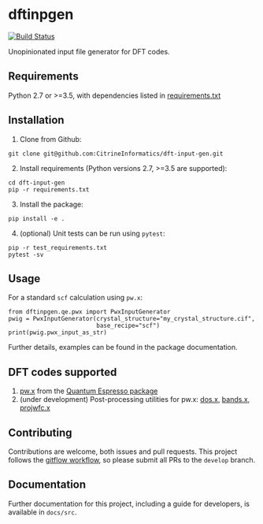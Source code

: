 # dftinpgen

[![Build Status](https://travis-ci.com/CitrineInformatics/dft-input-gen.svg?token=qbMA4N9P9kHgFLrLQ51g&branch=master)](https://travis-ci.com/CitrineInformatics/dft-input-gen)

Unopinionated input file generator for DFT codes.


## Requirements

Python 2.7 or >=3.5, with dependencies listed in
[requirements.txt](https://github.com/CitrineInformatics/dft-input-gen/blob/master/requirements.txt)


## Installation

1. Clone from Github:

```
git clone git@github.com:CitrineInformatics/dft-input-gen.git
```

2. Install requirements (Python versions 2.7, >=3.5 are supported):

```
cd dft-input-gen
pip -r requirements.txt
```

3. Install the package:

```
pip install -e .
```

4. (optional) Unit tests can be run using `pytest`:

```
pip -r test_requirements.txt
pytest -sv
```


## Usage

For a standard `scf` calculation using `pw.x`:

```
from dftinpgen.qe.pwx import PwxInputGenerator
pwig = PwxInputGenerator(crystal_structure="my_crystal_structure.cif",
                         base_recipe="scf")
print(pwig.pwx_input_as_str)
```

Further details, examples can be found in the package documentation.


## DFT codes supported

1. [pw.x](https://www.quantum-espresso.org/Doc/INPUT_PW.html) from the
   [Quantum Espresso package](https://www.quantum-espresso.org/)
2. (under development) Post-processing utilities for pw.x:
   [dos.x](https://www.quantum-espresso.org/Doc/INPUT_DOS.html),
   [bands.x](https://www.quantum-espresso.org/Doc/INPUT_BANDS.html),
   [projwfc.x](https://www.quantum-espresso.org/Doc/INPUT_PROJWFC.html)


## Contributing

Contributions are welcome, both issues and pull requests. This project follows
the [gitflow
workflow](https://www.atlassian.com/git/tutorials/comparing-workflows#gitflow-workflow),
so please submit all PRs to the `develop` branch.


## Documentation

Further documentation for this project, including a guide for developers, is
available in `docs/src`.


